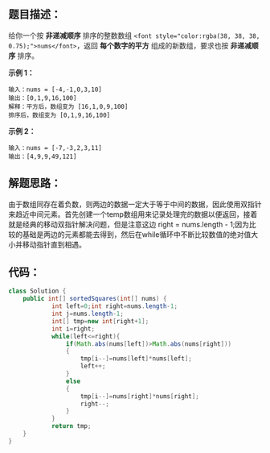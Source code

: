 ## 题目描述：
<font style="color:rgb(38, 38, 38);">给你一个按 </font>**<font style="color:rgb(38, 38, 38);">非递减顺序</font>**<font style="color:rgb(38, 38, 38);"> 排序的整数数组 </font>`<font style="color:rgba(38, 38, 38, 0.75);">nums</font>`<font style="color:rgb(38, 38, 38);">，返回 </font>**<font style="color:rgb(38, 38, 38);">每个数字的平方</font>**<font style="color:rgb(38, 38, 38);"> 组成的新数组，要求也按 </font>**<font style="color:rgb(38, 38, 38);">非递减顺序</font>**<font style="color:rgb(38, 38, 38);"> 排序。</font>

<font style="color:rgb(38, 38, 38);"></font>

**<font style="color:rgb(38, 38, 38);">示例 1：</font>**

```plain
输入：nums = [-4,-1,0,3,10]
输出：[0,1,9,16,100]
解释：平方后，数组变为 [16,1,0,9,100]
排序后，数组变为 [0,1,9,16,100]
```

**<font style="color:rgb(38, 38, 38);">示例 2：</font>**

```plain
输入：nums = [-7,-3,2,3,11]
输出：[4,9,9,49,121]
```

## 解题思路：
由于数组同存在着负数，则两边的数据一定大于等于中间的数据，因此使用双指针来趋近中间元素。首先创建一个temp数组用来记录处理完的数据以便返回，接着就是经典的移动双指针解决问题，但是注意这边 right = nums.length - 1;因为比较的基础是两边的元素都能去得到，然后在while循环中不断比较数值的绝对值大小并移动指针直到相遇。

## 代码：
```java
class Solution {
    public int[] sortedSquares(int[] nums) {
            int left=0;int right=nums.length-1;
            int j=nums.length-1;
            int[] tmp=new int[right+1];
            int i=right;
            while(left<=right){
                if(Math.abs(nums[left])>Math.abs(nums[right]))
                {
                    tmp[i--]=nums[left]*nums[left];
                    left++;
                }
                else
                {
                    tmp[i--]=nums[right]*nums[right];
                    right--;
                }
            }
            return tmp;
    }
}
```



